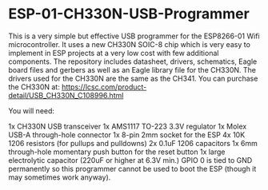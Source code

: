 # ESP-01-CH330N-USB-Programmer

This is a very simple but effective USB programmer for the ESP8266-01 Wifi microcontroller.
It uses a new CH330N SOIC-8 chip which is very easy to implement in ESP projects at a very low cost with few additional components.
The repository includes datasheet, drivers, schematics, Eagle board files and gerbers as well as an Eagle library file for the CH330N.
The drivers used for the CH330N are the same as the CH341.
You can purchase the CH330N at: https://lcsc.com/product-detail/USB_CH330N_C108996.html 

You will need:

1x CH330N USB transceiver
1x AMS1117 TO-223 3.3V regulator
1x Molex USB-A through-hole connector
1x 8-pin 2mm socket for the ESP
4x 10K 1206 resistors (for pullups and pulldowns)
2x 0.1uF 1206 capacitors
1x 6mm through-hole momentary push button for the reset button
1x large electrolytic capacitor (220uF or higher at 6.3V min.)
GPIO 0 is tied to GND permanently so this programmer cannot be used to boot the ESP (though it may sometimes work anyway).
